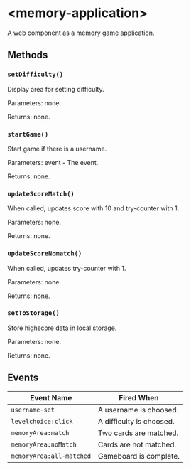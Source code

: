 # &lt;memory-application&gt;

A web component as a memory game application.


## Methods

### `setDifficulty()`

Display area for setting difficulty.

Parameters: none.

Returns: none.

### `startGame()`

Start game if there is a username.

Parameters: event - The event.

Returns: none.

### `updateScoreMatch()`

When called, updates score with 10 and try-counter with 1.

Parameters: none.

Returns: none.

### `updateScoreNomatch()`

When called, updates try-counter with 1.

Parameters: none.

Returns: none.

### `setToStorage()`

Store highscore data in local storage.

Parameters: none.

Returns: none.


## Events

| Event Name | Fired When |
|------------|------------|
| `username-set`| A username is choosed.
| `levelchoice:click`| A difficulty is choosed.
| `memoryArea:match`| Two cards are matched.
| `memoryArea:noMatch`| Cards are not matched.
| `memoryArea:all-matched`| Gameboard is complete.
